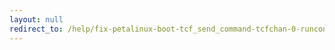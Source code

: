 ```yaml
---
layout: null
redirect_to: /help/fix-petalinux-boot-tcf_send_command-tcfchan-0-runcontrol-boot-failure/
---
```

